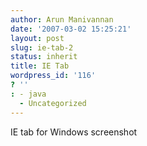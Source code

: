 ```yaml
---
author: Arun Manivannan
date: '2007-03-02 15:25:21'
layout: post
slug: ie-tab-2
status: inherit
title: IE Tab
wordpress_id: '116'
? ''
: - java
  - Uncategorized
---
```


IE tab for Windows screenshot

